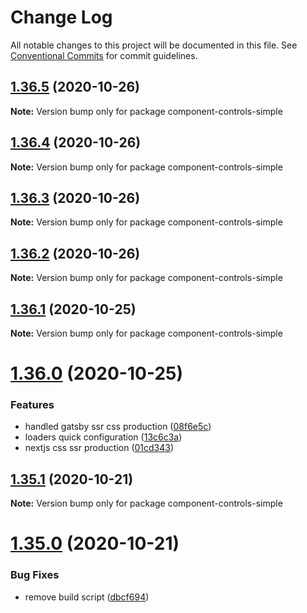 # Change Log

All notable changes to this project will be documented in this file.
See [Conventional Commits](https://conventionalcommits.org) for commit guidelines.

## [1.36.5](https://github.com/atanasster/component-controls/compare/v1.36.4...v1.36.5) (2020-10-26)

**Note:** Version bump only for package component-controls-simple





## [1.36.4](https://github.com/atanasster/component-controls/compare/v1.36.3...v1.36.4) (2020-10-26)

**Note:** Version bump only for package component-controls-simple





## [1.36.3](https://github.com/atanasster/component-controls/compare/v1.36.2...v1.36.3) (2020-10-26)

**Note:** Version bump only for package component-controls-simple





## [1.36.2](https://github.com/atanasster/component-controls/compare/v1.36.1...v1.36.2) (2020-10-26)

**Note:** Version bump only for package component-controls-simple





## [1.36.1](https://github.com/atanasster/component-controls/compare/v1.36.0...v1.36.1) (2020-10-25)

**Note:** Version bump only for package component-controls-simple





# [1.36.0](https://github.com/atanasster/component-controls/compare/v1.35.1...v1.36.0) (2020-10-25)


### Features

* handled gatsby ssr css production ([08f6e5c](https://github.com/atanasster/component-controls/commit/08f6e5c0ab2274cacd152a4d384c525fd751454a))
* loaders quick configuration ([13c6c3a](https://github.com/atanasster/component-controls/commit/13c6c3a516ffbd2607b1ca8b937d339f32618e87))
* nextjs css ssr production ([01cd343](https://github.com/atanasster/component-controls/commit/01cd3436e74c40fd1197190bd2a7d24705a4d513))





## [1.35.1](https://github.com/atanasster/component-controls/compare/v1.35.0...v1.35.1) (2020-10-21)

**Note:** Version bump only for package component-controls-simple





# [1.35.0](https://github.com/atanasster/component-controls/compare/v1.34.0...v1.35.0) (2020-10-21)


### Bug Fixes

* remove build script ([dbcf694](https://github.com/atanasster/component-controls/commit/dbcf6946838a5a861884851ec6b7767ea47daba4))
